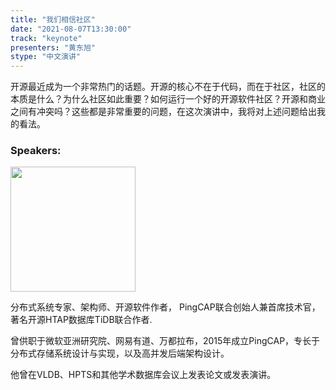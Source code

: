 ```yaml
---
title: "我们相信社区"
date: "2021-08-07T13:30:00"
track: "keynote"
presenters: "黄东旭"
stype: "中文演讲"
---
```

开源最近成为一个非常热门的话题。开源的核心不在于代码，而在于社区，社区的本质是什么？为什么社区如此重要？如何运行一个好的开源软件社区？开源和商业之间有冲突吗？这些都是非常重要的问题，在这次演讲中，我将对上述问题给出我的看法。

### Speakers:

<img src="images/speaker/Huang-dongxu.png" width="200"/>

分布式系统专家、架构师、开源软件作者，
PingCAP联合创始人兼首席技术官，著名开源HTAP数据库TiDB联合作者.

曾供职于微软亚洲研究院、网易有道、万都拉布，2015年成立PingCAP，专长于分布式存储系统设计与实现，以及高并发后端架构设计。

他曾在VLDB、HPTS和其他学术数据库会议上发表论文或发表演讲。
